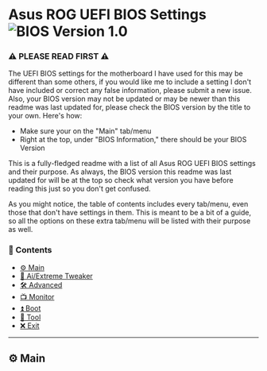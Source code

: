 # Asus ROG UEFI BIOS Settings ![BIOS Version 1.0](https://img.shields.io/badge/BIOS-1.0-red)

### ⚠️ PLEASE READ FIRST ⚠️

The UEFI BIOS settings for the motherboard I have used for this may be different than some others, if you would like me to include a setting I don't have included or correct any false information, please submit a new issue. Also, your BIOS version may not be updated or may be newer than this readme was last updated for, please check the BIOS version by the title to your own. Here's how:

- Make sure your on the "Main" tab/menu
- Right at the top, under "BIOS Information," there should be your BIOS Version

This is a fully-fledged readme with a list of all Asus ROG UEFI BIOS settings and their purpose. As always, the BIOS version this readme was last updated for will be at the top so check what version you have before reading this just so you don't get confused.

As you might notice, the table of contents includes every tab/menu, even those that don't have settings in them. This is meant to be a bit of a guide, so all the options on these extra tab/menu will be listed with their purpose as well.

### 📕 Contents

- [⚙️ Main](#%EF%B8%8F-main)
- [🔧 Ai/Extreme Tweaker](#-ai-extreme-tweaker)
- [🛠 Advanced](#-advanced)
- [📺 Monitor](#-monitor)
- [⏫ Boot](#-boot)
- [🧰 Tool](#-tool)
- [❌ Exit](#-exit)

---

## ⚙️ Main
